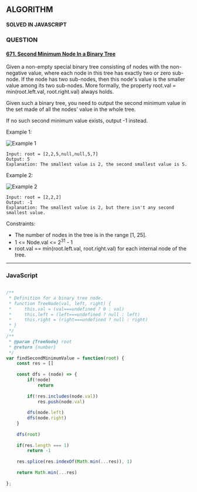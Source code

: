 ## ALGORITHM

#### SOLVED IN JAVASCRIPT
### QUESTION

#### [671. Second Minimum Node In a Binary Tree](https://leetcode.com/problems/second-minimum-node-in-a-binary-tree/)

Given a non-empty special binary tree consisting of nodes with the non-negative value, where each node in this tree has exactly two or zero sub-node. If the node has two sub-nodes, then this node's value is the smaller value among its two sub-nodes. More formally, the property root.val = min(root.left.val, root.right.val) always holds.

Given such a binary tree, you need to output the second minimum value in the set made of all the nodes' value in the whole tree.

If no such second minimum value exists, output -1 instead.

Example 1:

![Example 1](https://assets.leetcode.com/uploads/2020/10/15/smbt1.jpg)

```
Input: root = [2,2,5,null,null,5,7]
Output: 5
Explanation: The smallest value is 2, the second smallest value is 5.
```

Example 2:

![Example 2](https://assets.leetcode.com/uploads/2020/10/15/smbt2.jpg)

```
Input: root = [2,2,2]
Output: -1
Explanation: The smallest value is 2, but there isn't any second smallest value.
```

Constraints:

* The number of nodes in the tree is in the range [1, 25].
* 1 <= Node.val <= 2<sup>31</sup> - 1
* root.val == min(root.left.val, root.right.val) for each internal node of the tree.

-----

### JavaScript

```js

/**
 * Definition for a binary tree node.
 * function TreeNode(val, left, right) {
 *     this.val = (val===undefined ? 0 : val)
 *     this.left = (left===undefined ? null : left)
 *     this.right = (right===undefined ? null : right)
 * }
 */
/**
 * @param {TreeNode} root
 * @return {number}
 */
var findSecondMinimumValue = function(root) {
    const res = []
    
    const dfs = (node) => {
        if(!node)
            return
        
        if(!res.includes(node.val))
            res.push(node.val)
    
        dfs(node.left)
        dfs(node.right)
    }
    
    dfs(root)
    
    if(res.length === 1)
        return -1
    
    res.splice(res.indexOf(Math.min(...res)), 1)
    
    return Math.min(...res)
    
};

```
